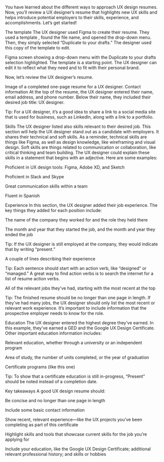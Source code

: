 You have learned about the different ways to approach UX design resumes. Now, you’ll review a UX designer’s resume that highlights new UX skills and helps introduce potential employers to their skills, experience, and accomplishments. Let’s get started!

The template
The UX designer used Figma to create their resume. They used a 
template
, found the file name, and opened the drop-down menu. Then, they simply selected “Duplicate to your drafts.” The designer used this copy of the template to edit. 

Figma screen showing a drop-down menu with the Duplicate to your drafts selection highlighted.
The template is a starting point. The UX designer can edit it to reflect what they need and to fit with their personal brand.

Now, let’s review the UX designer’s resume.

Image of a completed one-page resume for a UX designer.
Contact information
At the top of the resume, the UX designer entered their name, email address, and phone number. Below their name, they included their desired job title: UX designer. 

Tip: For a UX designer, it’s a good idea to share a link to a social media site that is used for business, such as LinkedIn, along with a link to a portfolio.

Skills
The UX designer listed also skills relevant to their desired job. This section will help the UX designer stand out as a candidate with employers. It shares their technical and soft skills. As a reminder, technical skills are things like Figma, as well as design knowledge, like wireframing and visual design. Soft skills are things related to communication or collaboration, like critical thinking and team building. The UX designer could explain these skills in a statement that begins with an adjective. Here are some examples:

Proficient in UX design tools: Figma, Adobe XD, and Sketch

Proficient in Slack and Skype

Great communication skills within a team

Fluent in Spanish

Experience
In this section, the UX designer added their job experience. The key things they added for each position include: 

The name of the company they worked for and the role they held there

The month and year that they started the job, and the month and year they ended the job

Tip: If the UX designer is still employed at the company, they would indicate that by writing “present.” 

A couple of lines describing their experience

Tip: Each sentence should start with an action verb, like “designed” or “managed.” A great way to find action verbs is to search the internet for a list of resume action verbs.

All of the relevant jobs they’ve had, starting with the most recent at the top

Tip: The finished resume should be no longer than one page in length. If they’ve had many jobs, the UX designer should only list the most recent or relevant work experience. It’s important to include information that the prospective employer needs to know for the role. 

Education
The UX designer entered the highest degree they’ve earned. In this example, they’ve earned a GED and the Google UX Design Certificate. Other important education information includes:

Relevant education, whether through a university or an independent program

Area of study, the number of units completed, or the year of graduation

Certificate programs (like this one)

Tip: To show that a certificate education is still in-progress, “Present” should be noted instead of a completion date.

Key takeaways
A good UX design resume should:

Be concise and no longer than one page in length

Include some basic contact information

Show recent, relevant experience—like the UX projects you’ve been completing as part of this certificate 

Highlight skills and tools that showcase current skills for the job you’re applying for 

Include your education, like the Google UX Design Certificate; additional relevant professional history; and skills or hobbies  